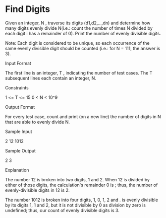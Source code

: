 # Find Digits

Given an integer, N , traverse its digits (d1,d2,...,dn) and determine how many digits evenly divide N(i.e.: count the number of times N divided by each digit i has a remainder of 0). Print the number of evenly divisible digits.

Note: Each digit is considered to be unique, so each occurrence of the same evenly divisible digit should be counted (i.e.: for N = 111, the answer is 3).

Input Format

The first line is an integer, T , indicating the number of test cases.
The T subsequent lines each contain an integer, N. 

Constraints

1 <= T <= 15
0 < N < 10^9

Output Format

For every test case, count and print (on a new line) the number of digits in N that are able to 
evenly divide N.

Sample Input

2
12
1012

Sample Output

2
3

Explanation

The number 12 is broken into two digits, 1 and 2. When 12 is divided by either of those digits, the calculation's remainder 0 is ; thus, the number of evenly-divisible digits in 12 is 2.

The number 1012 is broken into four digits, 1, 0, 1, 2 and . is evenly divisible by its digits 1, 1 and 2, but it is not divisible by 0 as division by zero is undefined; thus, our count of evenly divisible digits is 3.